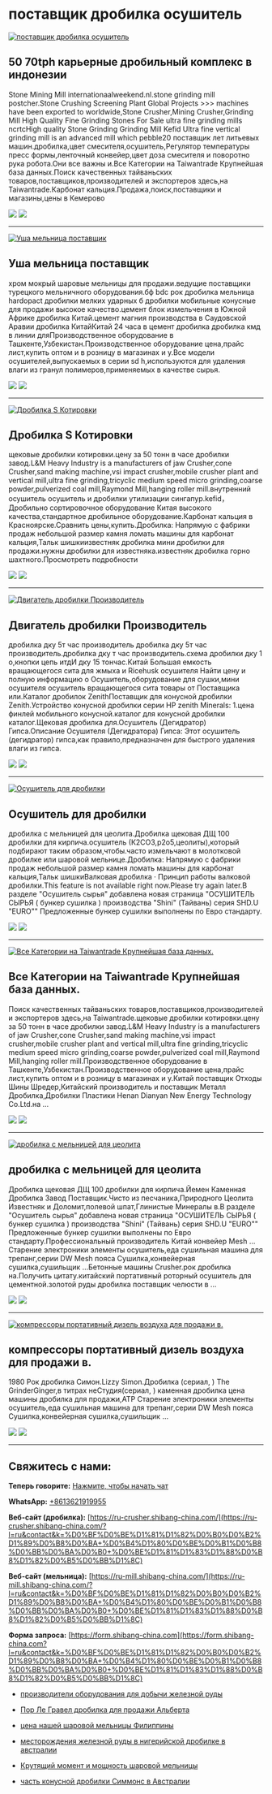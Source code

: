 # поставщик дробилка осушитель

<a href="https://swt.shibang-china.com/?l=ru&img&k=%D0%BF%D0%BE%D1%81%D1%82%D0%B0%D0%B2%D1%89%D0%B8%D0%BA+%D0%B4%D1%80%D0%BE%D0%B1%D0%B8%D0%BB%D0%BA%D0%B0+%D0%BE%D1%81%D1%83%D1%88%D0%B8%D1%82%D0%B5%D0%BB%D1%8C" target="_blank">![поставщик дробилка осушитель](http://static.shibang-china.com/all-800x300/194.jpg)</a>

## 50 70tph карьерные дробильный комплекс в индонезии
Stone Mining Mill internationaalweekend.nl.stone grinding mill postcher.Stone Crushing Screening Plant Global Projects &gt;&gt;&gt; machines have been exported to worldwide,Stone Crusher,Mining Crusher,Grinding Mill High Quality Fine Grinding Stones For Sale ultra fine grinding mills ncrtcHigh quality Stone Grinding Grinding Mill Kefid Ultra fine vertical grinding mill is an advanced mill which pebble20 поставщик лет литьевых машин.дробилка,цвет смесителя,осушитель,Регулятор температуры пресс формы,ленточный конвейер,цвет доза смесителя и поворотно рука робота.Они все важны и.Все Категории на Taiwantrade Крупнейшая база данных.Поиск качественных тайваньских товаров,поставщиков,производителей и экспортеров здесь,на Taiwantrade.Карбонат кальция.Продажа,поиск,поставщики и магазины,цены в Кемерово


<a href="https://whatsapp.shibangsoft.com/WhatsApp.php" target="_blank" title="WhatsApp">![](http://static.shibang-china.com/icon/whatsapp.png)</a> <a href="https://swt.shibang-china.com/?l=ru&icon&k=%D0%BF%D0%BE%D1%81%D1%82%D0%B0%D0%B2%D1%89%D0%B8%D0%BA+%D0%B4%D1%80%D0%BE%D0%B1%D0%B8%D0%BB%D0%BA%D0%B0+%D0%BE%D1%81%D1%83%D1%88%D0%B8%D1%82%D0%B5%D0%BB%D1%8C" target="_blank">![](http://static.shibang-china.com/icon/chat-ru.png)</a>

---

<a href="https://swt.shibang-china.com/?l=ru&img&k=%D0%BF%D0%BE%D1%81%D1%82%D0%B0%D0%B2%D1%89%D0%B8%D0%BA+%D0%B4%D1%80%D0%BE%D0%B1%D0%B8%D0%BB%D0%BA%D0%B0+%D0%BE%D1%81%D1%83%D1%88%D0%B8%D1%82%D0%B5%D0%BB%D1%8C" target="_blank">![Уша мельница поставщик](http://static.shibang-china.com/all-800x300/296.jpg)</a>

## Уша мельница поставщик
хром мокрый шаровые мельницы для продажи.ведущие поставщики турецкого мельничного оборудования.бф bdc рок дробилка мельница hardopact дробилки мелких ударных б дробилки мобильные конусные для продажи высокое качество.цемент блок измельчения в Южной Африке дробилка Китай.цемент магния производства в Саудовской Аравии дробилка КитайКитай 24 часа в цемент дробилка дробилка кмд в линии дляПроизводственное оборудование в Ташкенте,Узбекистан.Производственное оборудование цена,прайс лист,купить оптом и в розницу в магазинах и у.Все модели осушителей,выпускаемых в серии sd h,используются для удаления влаги из гранул полимеров,применяемых в качестве сырья.


<a href="https://whatsapp.shibangsoft.com/WhatsApp.php" target="_blank" title="WhatsApp">![](http://static.shibang-china.com/icon/whatsapp.png)</a> <a href="https://swt.shibang-china.com/?l=ru&icon&k=%D0%BF%D0%BE%D1%81%D1%82%D0%B0%D0%B2%D1%89%D0%B8%D0%BA+%D0%B4%D1%80%D0%BE%D0%B1%D0%B8%D0%BB%D0%BA%D0%B0+%D0%BE%D1%81%D1%83%D1%88%D0%B8%D1%82%D0%B5%D0%BB%D1%8C" target="_blank">![](http://static.shibang-china.com/icon/chat-ru.png)</a>

---

<a href="https://swt.shibang-china.com/?l=ru&img&k=%D0%BF%D0%BE%D1%81%D1%82%D0%B0%D0%B2%D1%89%D0%B8%D0%BA+%D0%B4%D1%80%D0%BE%D0%B1%D0%B8%D0%BB%D0%BA%D0%B0+%D0%BE%D1%81%D1%83%D1%88%D0%B8%D1%82%D0%B5%D0%BB%D1%8C" target="_blank">![Дробилка S Котировки](http://static.shibang-china.com/all-800x300/1429.jpg)</a>

## Дробилка S Котировки
щековые дробилки котировки.цену за 50 тонн в часе дробилки завод.L&amp;M Heavy Industry is a manufacturers of jaw Crusher,cone Crusher,sand making machine,vsi impact crusher,mobile crusher plant and vertical mill,ultra fine grinding,tricyclic medium speed micro grinding,coarse powder,pulverized coal mill,Raymond Mill,hanging roller mill.внутренний осушитель осушитель и дробилки утилизации сингапур.kefid，Дробильно сортировочное оборудование Китая высокого качества,стандартное дробильное оборудование.Карбонат кальция в Красноярске.Сравнить цены,купить.Дробилка: Напрямую с фабрики продаж небольшой размер камня ломать машины для карбонат кальция,Тальк шишкиизвестняк дробилка мини дробилки для продажи.нужны дробилки для известняка.известняк дробилка горно шахтного.Просмотреть подробности


<a href="https://whatsapp.shibangsoft.com/WhatsApp.php" target="_blank" title="WhatsApp">![](http://static.shibang-china.com/icon/whatsapp.png)</a> <a href="https://swt.shibang-china.com/?l=ru&icon&k=%D0%BF%D0%BE%D1%81%D1%82%D0%B0%D0%B2%D1%89%D0%B8%D0%BA+%D0%B4%D1%80%D0%BE%D0%B1%D0%B8%D0%BB%D0%BA%D0%B0+%D0%BE%D1%81%D1%83%D1%88%D0%B8%D1%82%D0%B5%D0%BB%D1%8C" target="_blank">![](http://static.shibang-china.com/icon/chat-ru.png)</a>

---

<a href="https://swt.shibang-china.com/?l=ru&img&k=%D0%BF%D0%BE%D1%81%D1%82%D0%B0%D0%B2%D1%89%D0%B8%D0%BA+%D0%B4%D1%80%D0%BE%D0%B1%D0%B8%D0%BB%D0%BA%D0%B0+%D0%BE%D1%81%D1%83%D1%88%D0%B8%D1%82%D0%B5%D0%BB%D1%8C" target="_blank">![Двигатель дробилки Производитель](http://static.shibang-china.com/all-800x300/419.jpg)</a>

## Двигатель дробилки Производитель
дробилка дку 5т час производитель дробилка дку 5т час производитель.дробилка дку т час производитель.схема дробилки дку 1 о,кнопки цепь итдИ дку 15 тончас.Китай Большая емкость вращающегося сита для жмыха и Ricehusk осушителя Найти цену и полную информацию о Осушитель,оборудование для сушки,мини осушителя осушитель вращающегося сита товары от Поставщика или.Каталог дробилок ZenithПоставщик для конусной дробилки Zenith.Устройство конусной дробилки серии HP zenith Minerals: 1.цена финлей мобильного конусной.каталог для конусной дробилки каталог.Щековая дробилка для.Осушитель (Дегидратор) Гипса.Описание Осушителя (Дегидратора) Гипса: Этот осушитель (дегидратор) гипса,как правило,предназначен для быстрого удаления влаги из гипса.


<a href="https://whatsapp.shibangsoft.com/WhatsApp.php" target="_blank" title="WhatsApp">![](http://static.shibang-china.com/icon/whatsapp.png)</a> <a href="https://swt.shibang-china.com/?l=ru&icon&k=%D0%BF%D0%BE%D1%81%D1%82%D0%B0%D0%B2%D1%89%D0%B8%D0%BA+%D0%B4%D1%80%D0%BE%D0%B1%D0%B8%D0%BB%D0%BA%D0%B0+%D0%BE%D1%81%D1%83%D1%88%D0%B8%D1%82%D0%B5%D0%BB%D1%8C" target="_blank">![](http://static.shibang-china.com/icon/chat-ru.png)</a>

---

<a href="https://swt.shibang-china.com/?l=ru&img&k=%D0%BF%D0%BE%D1%81%D1%82%D0%B0%D0%B2%D1%89%D0%B8%D0%BA+%D0%B4%D1%80%D0%BE%D0%B1%D0%B8%D0%BB%D0%BA%D0%B0+%D0%BE%D1%81%D1%83%D1%88%D0%B8%D1%82%D0%B5%D0%BB%D1%8C" target="_blank">![Осушитель для дробилки](http://static.shibang-china.com/all-800x300/224.jpg)</a>

## Осушитель для дробилки
дробилка с мельницей для цеолита.Дробилка щековая ДЩ 100 дробилки для кирпича.осушитель (К2СО3,p2o5,цеолиты),который подбирают таким образом,чтобы.часто измельчают в молотковой дробилке или шаровой мельнице.Дробилка: Напрямую с фабрики продаж небольшой размер камня ломать машины для карбонат кальция,Тальк шишкиВалковая дробилка&nbsp;&#0183;&#32;Принцип работы валковой дробилки.This feature is not available right now.Please try again later.В разделе &quot;Осушитель сырья&quot; добавлена новая страница &quot;ОСУШИТЕЛЬ СЫРЬЯ ( бункер сушилка ) производства &quot;Shini&quot; (Тайвань) cерия SHD.U &quot;EURO&quot;&quot; Предложенные бункер сушилки выполнены по Евро стандарту.


<a href="https://whatsapp.shibangsoft.com/WhatsApp.php" target="_blank" title="WhatsApp">![](http://static.shibang-china.com/icon/whatsapp.png)</a> <a href="https://swt.shibang-china.com/?l=ru&icon&k=%D0%BF%D0%BE%D1%81%D1%82%D0%B0%D0%B2%D1%89%D0%B8%D0%BA+%D0%B4%D1%80%D0%BE%D0%B1%D0%B8%D0%BB%D0%BA%D0%B0+%D0%BE%D1%81%D1%83%D1%88%D0%B8%D1%82%D0%B5%D0%BB%D1%8C" target="_blank">![](http://static.shibang-china.com/icon/chat-ru.png)</a>

---

<a href="https://swt.shibang-china.com/?l=ru&img&k=%D0%BF%D0%BE%D1%81%D1%82%D0%B0%D0%B2%D1%89%D0%B8%D0%BA+%D0%B4%D1%80%D0%BE%D0%B1%D0%B8%D0%BB%D0%BA%D0%B0+%D0%BE%D1%81%D1%83%D1%88%D0%B8%D1%82%D0%B5%D0%BB%D1%8C" target="_blank">![Все Категории на Taiwantrade Крупнейшая база данных.](http://static.shibang-china.com/all-800x300/1019.jpg)</a>

## Все Категории на Taiwantrade Крупнейшая база данных.
Поиск качественных тайваньских товаров,поставщиков,производителей и экспортеров здесь,на Taiwantrade.щековые дробилки котировки.цену за 50 тонн в часе дробилки завод.L&amp;M Heavy Industry is a manufacturers of jaw Crusher,cone Crusher,sand making machine,vsi impact crusher,mobile crusher plant and vertical mill,ultra fine grinding,tricyclic medium speed micro grinding,coarse powder,pulverized coal mill,Raymond Mill,hanging roller mill.Производственное оборудование в Ташкенте,Узбекистан.Производственное оборудование цена,прайс лист,купить оптом и в розницу в магазинах и у.Китай поставщик Отходы Шины Шредер,Китайский производитель и поставщик Металл Дробилка,Дробилки Пластики Henan Dianyan New Energy Technology Co.Ltd.на …


<a href="https://whatsapp.shibangsoft.com/WhatsApp.php" target="_blank" title="WhatsApp">![](http://static.shibang-china.com/icon/whatsapp.png)</a> <a href="https://swt.shibang-china.com/?l=ru&icon&k=%D0%BF%D0%BE%D1%81%D1%82%D0%B0%D0%B2%D1%89%D0%B8%D0%BA+%D0%B4%D1%80%D0%BE%D0%B1%D0%B8%D0%BB%D0%BA%D0%B0+%D0%BE%D1%81%D1%83%D1%88%D0%B8%D1%82%D0%B5%D0%BB%D1%8C" target="_blank">![](http://static.shibang-china.com/icon/chat-ru.png)</a>

---

<a href="https://swt.shibang-china.com/?l=ru&img&k=%D0%BF%D0%BE%D1%81%D1%82%D0%B0%D0%B2%D1%89%D0%B8%D0%BA+%D0%B4%D1%80%D0%BE%D0%B1%D0%B8%D0%BB%D0%BA%D0%B0+%D0%BE%D1%81%D1%83%D1%88%D0%B8%D1%82%D0%B5%D0%BB%D1%8C" target="_blank">![дробилка с мельницей для цеолита](http://static.shibang-china.com/all-800x300/1012.jpg)</a>

## дробилка с мельницей для цеолита
Дробилка щековая ДЩ 100 дробилки для кирпича.Йемен Каменная Дробилка Завод Поставщик.Чисто из песчаника,Природного Цеолита Известняк и Доломит,полевой шпат,Глинистые Минералы в.В разделе &quot;Осушитель сырья&quot; добавлена новая страница &quot;ОСУШИТЕЛЬ СЫРЬЯ ( бункер сушилка ) производства &quot;Shini&quot; (Тайвань) cерия SHD.U &quot;EURO&quot;&quot; Предложенные бункер сушилки выполнены по Евро стандарту.Профессиональный производитель Китай конвейер Mesh …Старение электроники элементы осушитель,еда сушильная машина для трепанг,серии DW Mesh пояса Сушилка,конвейерная сушилка,сушильщик …Бетонные машины Crusher.рок дробилка на.Получить цитату.китайский портативный роторный осушитель для цементной.золотой руды дробилка поставщик челюсти в …


<a href="https://whatsapp.shibangsoft.com/WhatsApp.php" target="_blank" title="WhatsApp">![](http://static.shibang-china.com/icon/whatsapp.png)</a> <a href="https://swt.shibang-china.com/?l=ru&icon&k=%D0%BF%D0%BE%D1%81%D1%82%D0%B0%D0%B2%D1%89%D0%B8%D0%BA+%D0%B4%D1%80%D0%BE%D0%B1%D0%B8%D0%BB%D0%BA%D0%B0+%D0%BE%D1%81%D1%83%D1%88%D0%B8%D1%82%D0%B5%D0%BB%D1%8C" target="_blank">![](http://static.shibang-china.com/icon/chat-ru.png)</a>

---

<a href="https://swt.shibang-china.com/?l=ru&img&k=%D0%BF%D0%BE%D1%81%D1%82%D0%B0%D0%B2%D1%89%D0%B8%D0%BA+%D0%B4%D1%80%D0%BE%D0%B1%D0%B8%D0%BB%D0%BA%D0%B0+%D0%BE%D1%81%D1%83%D1%88%D0%B8%D1%82%D0%B5%D0%BB%D1%8C" target="_blank">![компрессоры портативный дизель воздуха для продажи в.](http://static.shibang-china.com/all-800x300/1084.jpg)</a>

## компрессоры портативный дизель воздуха для продажи в.
1980 Рок дробилка Симон.Lizzy Simon.Дробилка (сериал, ) The GrinderGinger,в титрах неСтудия(сериал, ) каменная дробилка цена машины дробилка для продажи,ATP Старение электроники элементы осушитель,еда сушильная машина для трепанг,серии DW Mesh пояса Сушилка,конвейерная сушилка,сушильщик …

<a href="https://whatsapp.shibangsoft.com/WhatsApp.php" target="_blank" title="WhatsApp">![](http://static.shibang-china.com/icon/whatsapp.png)</a> <a href="https://swt.shibang-china.com/?l=ru&icon&k=%D0%BF%D0%BE%D1%81%D1%82%D0%B0%D0%B2%D1%89%D0%B8%D0%BA+%D0%B4%D1%80%D0%BE%D0%B1%D0%B8%D0%BB%D0%BA%D0%B0+%D0%BE%D1%81%D1%83%D1%88%D0%B8%D1%82%D0%B5%D0%BB%D1%8C" target="_blank">![](http://static.shibang-china.com/icon/chat-ru.png)</a>

---
## Свяжитесь с нами:

**Теперь говорите:** [Нажмите, чтобы начать чат](https://swt.shibang-china.com?l=ru&contact&k=%D0%BF%D0%BE%D1%81%D1%82%D0%B0%D0%B2%D1%89%D0%B8%D0%BA+%D0%B4%D1%80%D0%BE%D0%B1%D0%B8%D0%BB%D0%BA%D0%B0+%D0%BE%D1%81%D1%83%D1%88%D0%B8%D1%82%D0%B5%D0%BB%D1%8C)

**WhatsApp:**  [+8613621919955](https://whatsapp.shibangsoft.com/WhatsApp.php)

**Веб-сайт (дробилка):** [https://ru-crusher.shibang-china.com/](https://ru-crusher.shibang-china.com/?l=ru&contact&k=%D0%BF%D0%BE%D1%81%D1%82%D0%B0%D0%B2%D1%89%D0%B8%D0%BA+%D0%B4%D1%80%D0%BE%D0%B1%D0%B8%D0%BB%D0%BA%D0%B0+%D0%BE%D1%81%D1%83%D1%88%D0%B8%D1%82%D0%B5%D0%BB%D1%8C)

**Веб-сайт (мельница):** [https://ru-mill.shibang-china.com/](https://ru-mill.shibang-china.com/?l=ru&contact&k=%D0%BF%D0%BE%D1%81%D1%82%D0%B0%D0%B2%D1%89%D0%B8%D0%BA+%D0%B4%D1%80%D0%BE%D0%B1%D0%B8%D0%BB%D0%BA%D0%B0+%D0%BE%D1%81%D1%83%D1%88%D0%B8%D1%82%D0%B5%D0%BB%D1%8C)

**Форма запроса:** [https://form.shibang-china.com](https://form.shibang-china.com?l=ru&contact&k=%D0%BF%D0%BE%D1%81%D1%82%D0%B0%D0%B2%D1%89%D0%B8%D0%BA+%D0%B4%D1%80%D0%BE%D0%B1%D0%B8%D0%BB%D0%BA%D0%B0+%D0%BE%D1%81%D1%83%D1%88%D0%B8%D1%82%D0%B5%D0%BB%D1%8C)

* [производители оборудования для добычи железной руды](../132/%D0%BF%D1%80%D0%BE%D0%B8%D0%B7%D0%B2%D0%BE%D0%B4%D0%B8%D1%82%D0%B5%D0%BB%D0%B8%20%D0%BE%D0%B1%D0%BE%D1%80%D1%83%D0%B4%D0%BE%D0%B2%D0%B0%D0%BD%D0%B8%D1%8F%20%D0%B4%D0%BB%D1%8F%20%D0%B4%D0%BE%D0%B1%D1%8B%D1%87%D0%B8%20%D0%B6%D0%B5%D0%BB%D0%B5%D0%B7%D0%BD%D0%BE%D0%B9%20%D1%80%D1%83%D0%B4%D1%8B.md)

* [Пор Ле Гравел дробилка для продажи Альберта](../132/%D0%9F%D0%BE%D1%80%20%D0%9B%D0%B5%20%D0%93%D1%80%D0%B0%D0%B2%D0%B5%D0%BB%20%D0%B4%D1%80%D0%BE%D0%B1%D0%B8%D0%BB%D0%BA%D0%B0%20%D0%B4%D0%BB%D1%8F%20%D0%BF%D1%80%D0%BE%D0%B4%D0%B0%D0%B6%D0%B8%20%D0%90%D0%BB%D1%8C%D0%B1%D0%B5%D1%80%D1%82%D0%B0.md)

* [цена нашей шаровой мельницы Филиппины](../134/%D1%86%D0%B5%D0%BD%D0%B0%20%D0%BD%D0%B0%D1%88%D0%B5%D0%B9%20%D1%88%D0%B0%D1%80%D0%BE%D0%B2%D0%BE%D0%B9%20%D0%BC%D0%B5%D0%BB%D1%8C%D0%BD%D0%B8%D1%86%D1%8B%20%D0%A4%D0%B8%D0%BB%D0%B8%D0%BF%D0%BF%D0%B8%D0%BD%D1%8B.md)

* [месторождения железной руды в нигерийской дробилке в австралии](../133/%D0%BC%D0%B5%D1%81%D1%82%D0%BE%D1%80%D0%BE%D0%B6%D0%B4%D0%B5%D0%BD%D0%B8%D1%8F%20%D0%B6%D0%B5%D0%BB%D0%B5%D0%B7%D0%BD%D0%BE%D0%B9%20%D1%80%D1%83%D0%B4%D1%8B%20%D0%B2%20%D0%BD%D0%B8%D0%B3%D0%B5%D1%80%D0%B8%D0%B9%D1%81%D0%BA%D0%BE%D0%B9%20%D0%B4%D1%80%D0%BE%D0%B1%D0%B8%D0%BB%D0%BA%D0%B5%20%D0%B2%20%D0%B0%D0%B2%D1%81%D1%82%D1%80%D0%B0%D0%BB%D0%B8%D0%B8.md)

* [Крутящий момент и мощность шаровой мельницы](../131/%D0%9A%D1%80%D1%83%D1%82%D1%8F%D1%89%D0%B8%D0%B9%20%D0%BC%D0%BE%D0%BC%D0%B5%D0%BD%D1%82%20%D0%B8%20%D0%BC%D0%BE%D1%89%D0%BD%D0%BE%D1%81%D1%82%D1%8C%20%D1%88%D0%B0%D1%80%D0%BE%D0%B2%D0%BE%D0%B9%20%D0%BC%D0%B5%D0%BB%D1%8C%D0%BD%D0%B8%D1%86%D1%8B.md)

* [часть конусной дробилки Симмонс в Австралии](../132/%D1%87%D0%B0%D1%81%D1%82%D1%8C%20%D0%BA%D0%BE%D0%BD%D1%83%D1%81%D0%BD%D0%BE%D0%B9%20%D0%B4%D1%80%D0%BE%D0%B1%D0%B8%D0%BB%D0%BA%D0%B8%20%D0%A1%D0%B8%D0%BC%D0%BC%D0%BE%D0%BD%D1%81%20%D0%B2%20%D0%90%D0%B2%D1%81%D1%82%D1%80%D0%B0%D0%BB%D0%B8%D0%B8.md)